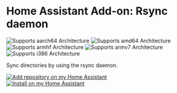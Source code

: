 # Home Assistant Add-on: Rsync daemon

![Supports aarch64 Architecture](https://img.shields.io/badge/aarch64-yes-green.svg)
![Supports amd64 Architecture](https://img.shields.io/badge/amd64-yes-green.svg)
![Supports armhf Architecture](https://img.shields.io/badge/armhf-yes-green.svg)
![Supports armv7 Architecture](https://img.shields.io/badge/armv7-yes-green.svg)
![Supports i386 Architecture](https://img.shields.io/badge/i386-yes-green.svg)

Sync directories by using the rsync daemon.



[![Add repository on my Home Assistant][repository-badge]][repository-url]  
[![Install on my Home Assistant][install-badge]][install-url]

[install-badge]: https://img.shields.io/badge/Install%20on%20my-Home%20Assistant-41BDF5?logo=home-assistant&style=for-the-badge
[repository-badge]: https://img.shields.io/badge/Add%20repository%20to%20my-Home%20Assistant-41BDF5?logo=home-assistant&style=for-the-badge

[install-url]: https://my.home-assistant.io/redirect/supervisor_addon?addon=7c7b7dd6_rsync
[repository-url]: https://my.home-assistant.io/redirect/supervisor_add_addon_repository/?repository_url=https%3A%2F%2Fgithub.com%2FElVit%2Fhassio-addons.git
